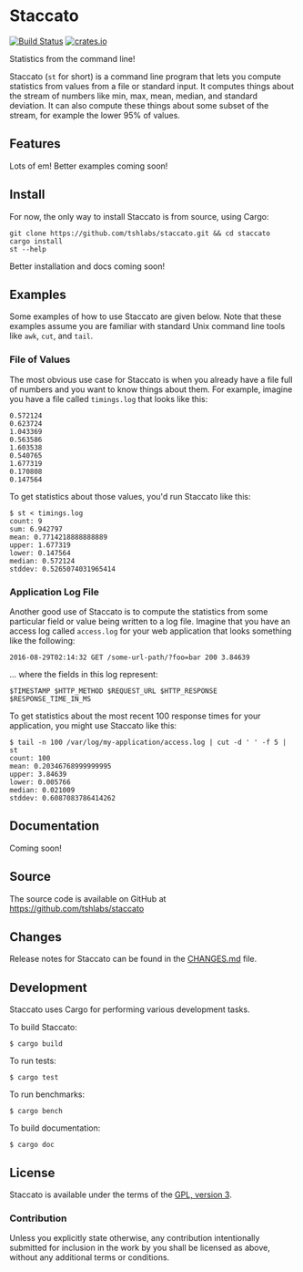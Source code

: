 # Staccato

[![Build Status](https://travis-ci.org/tshlabs/staccato.svg?branch=master)](https://travis-ci.org/tshlabs/staccato)
[![crates.io](https://img.shields.io/crates/v/staccato.svg)](https://crates.io/crates/staccato/)

Statistics from the command line!

Staccato (`st` for short) is a command line program that lets you compute
statistics from values from a file or standard input. It computes things
about the stream of numbers like min, max, mean, median, and standard
deviation. It can also compute these things about some subset of the stream,
for example the lower 95% of values.

## Features

Lots of em! Better examples coming soon!

## Install

For now, the only way to install Staccato is from source, using Cargo:

```
git clone https://github.com/tshlabs/staccato.git && cd staccato
cargo install
st --help
```

Better installation and docs coming soon!

## Examples

Some examples of how to use Staccato are given below. Note that these
examples assume you are familiar with standard Unix command line tools
like `awk`, `cut`, and `tail`.

### File of Values

The most obvious use case for Staccato is when you already have a file
full of numbers and you want to know things about them. For example, imagine
you have a file called `timings.log` that looks like this:

```
0.572124
0.623724
1.043369
0.563586
1.603538
0.540765
1.677319
0.170808
0.147564
```

To get statistics about those values, you'd run Staccato like this:

```
$ st < timings.log
count: 9
sum: 6.942797
mean: 0.7714218888888889
upper: 1.677319
lower: 0.147564
median: 0.572124
stddev: 0.5265074031965414
```

### Application Log File

Another good use of Staccato is to compute the statistics from some
particular field or value being written to a log file. Imagine that
you have an access log called `access.log` for your web application
that looks something like the following:

```
2016-08-29T02:14:32 GET /some-url-path/?foo=bar 200 3.84639
```

... where the fields in this log represent:

```
$TIMESTAMP $HTTP_METHOD $REQUEST_URL $HTTP_RESPONSE $RESPONSE_TIME_IN_MS
```

To get statistics about the most recent 100 response times for your
application, you might use Staccato like this:

```
$ tail -n 100 /var/log/my-application/access.log | cut -d ' ' -f 5 | st
count: 100
mean: 0.20346768999999995
upper: 3.84639
lower: 0.005766
median: 0.021009
stddev: 0.6087083786414262
```

## Documentation

Coming soon!

## Source

The source code is available on GitHub at https://github.com/tshlabs/staccato

## Changes

Release notes for Staccato can be found in the [CHANGES.md](CHANGES.md) file.

## Development

Staccato uses Cargo for performing various development tasks.

To build Staccato:

```
$ cargo build
```

To run tests:

```
$ cargo test
```

To run benchmarks:

```
$ cargo bench
```

To build documentation:

```
$ cargo doc
```

## License

Staccato is available under the terms of the [GPL, version 3](LICENSE).

### Contribution

Unless you explicitly state otherwise, any contribution intentionally submitted
for inclusion in the work by you shall be licensed as above, without any
additional terms or conditions.
